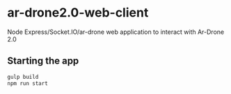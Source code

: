 # ar-drone2.0-web-client
Node Express/Socket.IO/ar-drone web application to interact with Ar-Drone 2.0

## Starting the app

```bash
gulp build
npm run start
```
